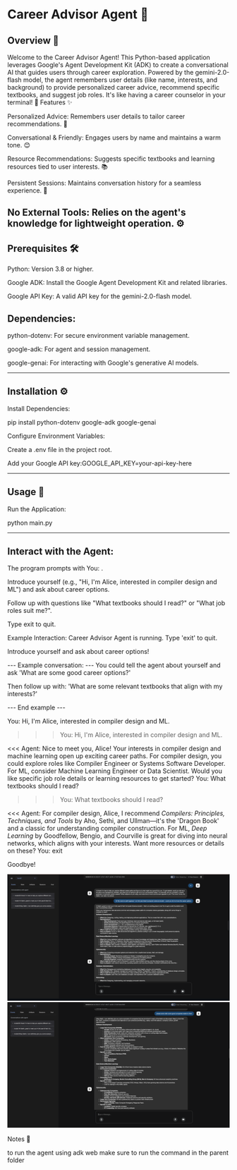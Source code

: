 # Career Advisor Agent 🌟


## Overview 📖


Welcome to the Career Advisor Agent! This Python-based application leverages Google's Agent Development Kit (ADK) to create a conversational AI that guides users through career exploration. Powered by the gemini-2.0-flash model, the agent remembers user details (like name, interests, and background) to provide personalized career advice, recommend specific textbooks, and suggest job roles. It's like having a career counselor in your terminal! 🚀
Features ✨

Personalized Advice: Remembers user details to tailor career recommendations. 🧠


Conversational & Friendly: Engages users by name and maintains a warm tone. 😊


Resource Recommendations: Suggests specific textbooks and learning resources tied to user interests. 📚


Persistent Sessions: Maintains conversation history for a seamless experience. 🔄


No External Tools: Relies on the agent's knowledge for lightweight operation. ⚙️
--------------------------------------------------------------------------

## Prerequisites 🛠️

Python: Version 3.8 or higher.


Google ADK: Install the Google Agent Development Kit and related libraries.


Google API Key: A valid API key for the gemini-2.0-flash model.





## Dependencies:


python-dotenv: For secure environment variable management.


google-adk: For agent and session management.


google-genai: For interacting with Google's generative AI models.

-------------------------------------------------------------------------

## Installation ⚙️



Install Dependencies:

pip install python-dotenv google-adk google-genai


Configure Environment Variables:

Create a .env file in the project root.


Add your Google API key:GOOGLE_API_KEY=your-api-key-here

-------------------------------------------------------------------------



## Usage 🚀

Run the Application:


python main.py

-------------------------------------------------------------------------

## Interact with the Agent:

The program prompts with You: .


Introduce yourself (e.g., "Hi, I'm Alice, interested in compiler design and ML") and ask about career options.


Follow up with questions like "What textbooks should I read?" or "What job roles suit me?".


Type exit to quit.


Example Interaction:
Career Advisor Agent is running. Type 'exit' to quit.


Introduce yourself and ask about career options!


--- Example conversation: ---
You could tell the agent about yourself and ask 'What are some good career options?'


Then follow up with: 'What are some relevant textbooks that align with my interests?'


--- End example ---

You: Hi, I'm Alice, interested in compiler design and ML.


>>> You: Hi, I'm Alice, interested in compiler design and ML.
>>>
>>> 
<<< Agent: Nice to meet you, Alice! Your interests in compiler design and machine learning open up exciting career paths. For compiler design, you could explore roles like Compiler Engineer or Systems Software Developer. For ML, consider Machine Learning Engineer or Data Scientist. Would you like specific job role details or learning resources to get started?
You: What textbooks should I read?


>>> You: What textbooks should I read?
>>>
>>> 
<<< Agent: For compiler design, Alice, I recommend *Compilers: Principles, Techniques, and Tools* by Aho, Sethi, and Ullman—it's the 'Dragon Book' and a classic for understanding compiler construction. For ML, *Deep Learning* by Goodfellow, Bengio, and Courville is great for diving into neural networks, which aligns with your interests. Want more resources or details on these?
You: exit


Goodbye!

![image](../assests/l2_2.png)
![image](../assests/l2.png)






Notes 📌

to run the agent using adk web make sure to run the command in the parent folder

